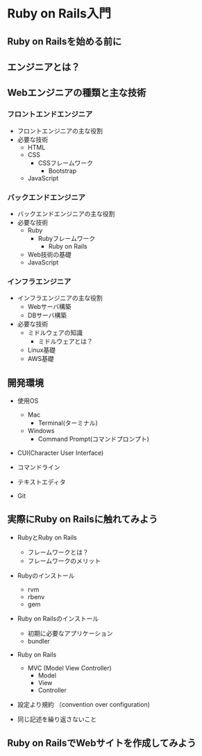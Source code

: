 # Ruby on Rails入門   

## Ruby on Railsを始める前に  

## エンジニアとは？

## Webエンジニアの種類と主な技術  

### フロントエンドエンジニア  
- フロントエンジニアの主な役割  
- 必要な技術  
  - HTML  
  - CSS  
    - CSSフレームワーク  
      - Bootstrap  
  - JavaScript  

### バックエンドエンジニア  
- バックエンドエンジニアの主な役割  
- 必要な技術
  - Ruby  
    - Rubyフレームワーク  
      - Ruby on Rails  
  - Web技術の基礎  
  - JavaScript  

### インフラエンジニア  
- インフラエンジニアの主な役割  
  - Webサーバ構築  
  - DBサーバ構築  
- 必要な技術  
  - ミドルウェアの知識  
    - ミドルウェアとは？
  - Linux基礎  
  - AWS基礎  

## 開発環境  
- 使用OS  
  - Mac  
    - Terminal(ターミナル)
  - Windows  
    - Command Prompt(コマンドプロンプト)

- CUI(Character User Interface)  
- コマンドライン  
- テキストエディタ
- Git  

## 実際にRuby on Railsに触れてみよう  

- RubyとRuby on Rails  
  - フレームワークとは？  
  - フレームワークのメリット  
- Rubyのインストール  
  - rvm  
  - rbenv  
  - gem  

- Ruby on Railsのインストール  
  - 初期に必要なアプリケーション  
  - bundler  

- Ruby on Rails  
  - MVC (Model View Controller)
    - Model  
    - View  
    - Controller  
- 設定より規約 （convention over configuration)  
- 同じ記述を繰り返さないこと  

## **Ruby on RailsでWebサイトを作成してみよう**  

